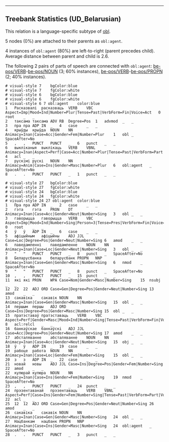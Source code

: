 

--------------------------------------------------------------------------------

## Treebank Statistics (UD_Belarusian)

This relation is a language-specific subtype of [obl]().

5 nodes (0%) are attached to their parents as `obl:agent`.

4 instances of `obl:agent` (80%) are left-to-right (parent precedes child).
Average distance between parent and child is 2.6.

The following 2 pairs of parts of speech are connected with `obl:agent`: [be-pos/VERB]()-[be-pos/NOUN]() (3; 60% instances), [be-pos/VERB]()-[be-pos/PROPN]() (2; 40% instances).


~~~ conllu
# visual-style 7	bgColor:blue
# visual-style 7	fgColor:white
# visual-style 6	bgColor:blue
# visual-style 6	fgColor:white
# visual-style 6 7 obl:agent	color:blue
1	Расказвалі	расказваць	VERB	VBC	Aspect=Imp|Mood=Ind|Number=Plur|Tense=Past|VerbForm=Fin|Voice=Act	0	root	_	_
2	таксама	таксама	ADV	RB	Degree=Pos	1	advmod	_	_
3	пра	пра	ADP	IN	_	4	case	_	_
4	крыўды	крыўда	NOUN	NN	Animacy=Inan|Case=Acc|Gender=Fem|Number=Plur	1	obl	_	SpaceAfter=No
5	,	,	PUNCT	PUNCT	_	6	punct	_	_
6	выкліканыя	выклікаць	VERB	VBNL	Animacy=Inan|Aspect=Perf|Case=Acc|Number=Plur|Tense=Past|VerbForm=Part|Voice=Pass	4	acl	_	_
7	рускімі	рускі	NOUN	NN	Animacy=Anim|Case=Ins|Gender=Masc|Number=Plur	6	obl:agent	_	SpaceAfter=No
8	.	.	PUNCT	PUNCT	_	1	punct	_	_

~~~


~~~ conllu
# visual-style 27	bgColor:blue
# visual-style 27	fgColor:white
# visual-style 24	bgColor:blue
# visual-style 24	fgColor:white
# visual-style 24 27 obl:agent	color:blue
1	Пра	пра	ADP	IN	_	2	case	_	_
2	гэта	гэта	PRON	DT	Animacy=Inan|Case=Acc|Gender=Neut|Number=Sing	3	obl	_	_
3	гаворыцца	гаворыцца	VERB	VBC	Aspect=Imp|Mood=Ind|Number=Sing|Person=3|Tense=Pres|VerbForm=Fin|Voice=Mid	0	root	_	_
4	ў	ў	ADP	IN	_	6	case	_	_
5	афіцыйным	афіцыйны	ADJ	JJL	Case=Loc|Degree=Pos|Gender=Neut|Number=Sing	6	amod	_	_
6	паведамленні	паведамленне	NOUN	NN	Animacy=Inan|Case=Loc|Gender=Neut|Number=Sing	3	obl	_	_
7	"	"	PUNCT	PUNCT	_	8	punct	_	SpaceAfter=No
8	Беларусбанка	беларусбанк	PROPN	NNP	Animacy=Inan|Case=Gen|Gender=Masc|Number=Sing	6	nmod	_	SpaceAfter=No
9	"	"	PUNCT	PUNCT	_	8	punct	_	SpaceAfter=No
10	,	,	PUNCT	PUNCT	_	15	punct	_	_
11	які	які	PRON	WPA	Case=Nom|Gender=Masc|Number=Sing	15	nsubj	_	_
12	22	22	ADJ	ORD	Case=Gen|Degree=Pos|Gender=Neut|Number=Sing	13	amod	_	_
13	сакавіка	сакавік	NOUN	NN	Animacy=Inan|Case=Gen|Gender=Masc|Number=Sing	15	obl	_	_
14	першым	першы	ADJ	ORD	Case=Ins|Degree=Pos|Gender=Masc|Number=Sing	15	obl	_	_
15	пратэставаў	пратэставаць	VERB	VBC	Aspect=Perf|Gender=Masc|Mood=Ind|Number=Sing|Tense=Past|VerbForm=Fin|Voice=Act	8	acl:relcl	_	_
16	банкаўскае	банкаўскi	ADJ	JJL	Case=Acc|Degree=Pos|Gender=Neut|Number=Sing	17	amod	_	_
17	абсталяванне	абсталяванне	NOUN	NN	Animacy=Inan|Case=Acc|Gender=Neut|Number=Sing	15	obj	_	_
18	ў	ў	ADP	IN	_	19	case	_	_
19	рабоце	работа	NOUN	NN	Animacy=Inan|Case=Loc|Gender=Fem|Number=Sing	15	obl	_	_
20	з	з	ADP	IN	_	22	case	_	_
21	новай	новы	ADJ	JJL	Case=Ins|Degree=Pos|Gender=Fem|Number=Sing	22	amod	_	_
22	купюрай	купюра	NOUN	NN	Animacy=Inan|Case=Ins|Gender=Fem|Number=Sing	19	nmod	_	SpaceAfter=No
23	,	,	PUNCT	PUNCT	_	24	punct	_	_
24	прэзентаванай	прэзентаваць	VERB	VBNL	Aspect=Perf|Case=Ins|Gender=Fem|Number=Sing|Tense=Past|VerbForm=Part|Voice=Pass	22	acl	_	_
25	12	12	ADJ	ORD	Case=Gen|Degree=Pos|Gender=Neut|Number=Sing	26	amod	_	_
26	сакавіка	сакавік	NOUN	NN	Animacy=Inan|Case=Gen|Gender=Masc|Number=Sing	24	obl	_	_
27	Нацбанкам	нацбанк	PROPN	NNP	Animacy=Inan|Case=Ins|Gender=Masc|Number=Sing	24	obl:agent	_	SpaceAfter=No
28	.	.	PUNCT	PUNCT	_	3	punct	_	_

~~~



